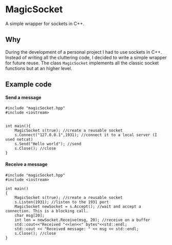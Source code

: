 # MagicSocket
A simple wrapper for sockets in C++.

## Why
During the development of a personal project I had to use sockets in C++. Instead of writing all the cluttering code, I decided to write a simple wrapper for future reuse.
The class `MagicSocket` implements all the classic socket functions but at an higher level.

## Example code

#### Send a message

```
#include "magicSocket.hpp"
#include <iostream>


int main(){
    MagicSocket s(true); //create a reusable socket
    s.Connect("127.0.0.1",1931); //connect it to a local server (I used netcat)
    s.Send("Hello world"); //send
    s.Close(); //close
}
```
#### Receive a message
```
#include "magicSocket.hpp"
#include <iostream>

int main()
{
    MagicSocket s(true); //create a reusable socket
    s.Listen(1931); //listen to the 1931 port
    MagicSocket newSocket = s.Accept(); //wait and accept a connection. This is a blocking call.
    char msg[20];
    int len = newSocket.Receive(msg, 20); //receive on a buffer
    std::cout<<"Received "<<len<<" bytes"<<std::endl;
    std::cout << "Received message: " << msg << std::endl;
    s.Close(); //close
}
```
